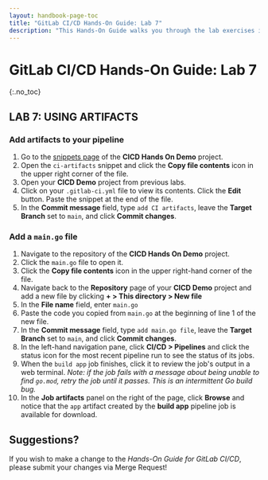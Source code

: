 ```yaml
---
layout: handbook-page-toc
title: "GitLab CI/CD Hands-On Guide: Lab 7"
description: "This Hands-On Guide walks you through the lab exercises in the GitLab CI/CD course."
---
```

# GitLab CI/CD Hands-On Guide: Lab 7
{:.no_toc}

## LAB 7: USING ARTIFACTS

### Add artifacts to your pipeline 

1. Go to the [snippets page](https://ilt.gitlabtraining.cloud/professional-services-classes/gitlab-ci-cd/gitlab-cicd-hands-on-demo/-/snippets) of the **CICD Hands On Demo** project.
1. Open the `ci-artifacts` snippet and click the **Copy file contents** icon in the upper right corner of the file.
1. Open your **CICD Demo** project from previous labs.
1. Click on your `.gitlab-ci.yml` file to view its contents. Click the **Edit** button. Paste the snippet at the end of the file.
1. In the **Commit message** field, type `add CI artifacts`, leave the **Target Branch** set to `main`, and click **Commit changes**. 

### Add a `main.go` file

1. Navigate to the repository of the **CICD Hands On Demo** project.
1. Click the `main.go` file to open it. 
1. Click the **Copy file contents** icon in the upper right-hand corner of the file. 
1. Navigate back to the **Repository** page of your **CICD Demo** project and add a new file by clicking **+ > This directory > New file**
1. In the **File name** field, enter `main.go`
1. Paste the code you copied from `main.go` at the beginning of line 1 of the new file.
1. In the **Commit message** field, type `add main.go file`, leave the **Target Branch** set to `main`, and click **Commit changes**.
1. In the left-hand navigation pane, click **CI/CD > Pipelines** and click the status icon for the most recent pipeline run to see the status of its jobs.
1. When the `build app` job finishes, click it to review the job's output in a web terminal. *Note: if the job fails with a message about being unable to find `go.mod`, retry the job until it passes. This is an intermittent Go build bug.*
1. In the **Job artifacts** panel on the right of the page, click **Browse** and notice that the `app` artifact created by the **build app** pipeline job is available for download. 

## Suggestions?

If you wish to make a change to the *Hands-On Guide for GitLab CI/CD*, please submit your changes via Merge Request!
